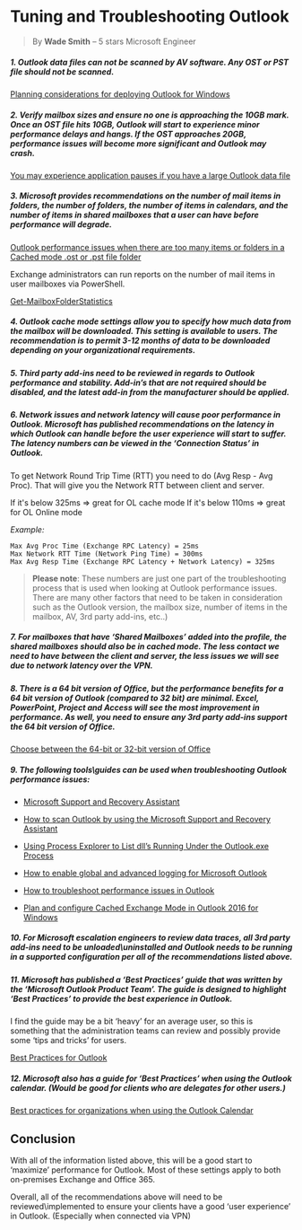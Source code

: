 # Tuning and Troubleshooting Outlook
> By **Wade Smith** – 5 stars Microsoft Engineer 

##### 1.	Outlook data files can not be scanned by AV software.  Any OST or PST file should not be scanned.

[Planning considerations for deploying Outlook for Windows](https://docs.microsoft.com/en-us/outlook/troubleshoot/deployment/plan-outlook-2016-deployment#outlook-security-considerations)

##### 2.	Verify mailbox sizes and ensure no one is approaching the 10GB mark.    Once an OST file hits 10GB, Outlook will start to experience minor performance delays and hangs.  If the OST approaches 20GB, performance issues will become more significant and Outlook may crash.

[You may experience application pauses if you have a large Outlook data file](https://support.microsoft.com/en-us/help/2759052/you-may-experience-application-pauses-if-you-have-a-large-outlook-data)

##### 3.	Microsoft provides recommendations on the number of mail items in folders, the number of folders, the number of items in calendars, and the number of items in shared mailboxes that a user can have before performance will degrade.

[Outlook performance issues when there are too many items or folders in a Cached mode .ost or .pst file folder](https://support.microsoft.com/en-us/help/2768656/outlook-performance-issues-when-there-are-too-many-items-or-folders-in)

Exchange administrators can run reports on the number of mail items in user mailboxes via PowerShell.

[Get-MailboxFolderStatistics](https://docs.microsoft.com/en-us/powershell/module/exchange/get-mailboxfolderstatistics?view=exchange-ps)

##### 4.	Outlook cache mode settings allow you to specify how much data from the mailbox will be downloaded.  This setting is available to users.  The recommendation is to permit 3-12 months of data to be downloaded depending on your organizational requirements.

##### 5.	Third party add-ins need to be reviewed in regards to Outlook performance and stability.  Add-in’s that are not required should be disabled, and the latest add-in from the manufacturer should be applied.

##### 6.	Network issues and network latency will cause poor performance in Outlook.  Microsoft has published recommendations on the latency in which Outlook can handle before the user experience will start to suffer.  The latency numbers can be viewed in the ‘Connection Status’ in Outlook.

To get Network Round Trip Time (RTT) you need to do (Avg Resp - Avg Proc).  That will give you the Network RTT between client and server.

If it's below 325ms => great for OL cache mode
If it's below 110ms => great for OL Online mode

*Example:*

```              
Max Avg Proc Time (Exchange RPC Latency) = 25ms
Max Network RTT Time (Network Ping Time) = 300ms
Max Avg Resp Time (Exchange RPC Latency + Network Latency) = 325ms
```
> **Please note**: These numbers are just one part of the troubleshooting process that is used when looking at Outlook performance issues.  There are many other factors that need to be taken in consideration such as the Outlook version, the mailbox size, number of items in the mailbox, AV, 3rd party add-ins, etc..)

##### 7.	For mailboxes that have ‘Shared Mailboxes’ added into the profile, the shared mailboxes should also be in cached mode.  The less contact we need to have between the client and server, the less issues we will see due to network latency over the VPN.

##### 8.	There is a 64 bit version of Office, but the performance benefits for a 64 bit version of Outlook (compared to 32 bit) are minimal.  Excel, PowerPoint, Project and Access will see the most improvement in performance.  As well, you need to ensure any 3rd party add-ins support the 64 bit version of Office.

[Choose between the 64-bit or 32-bit version of Office](https://support.microsoft.com/en-us/office/choose-between-the-64-bit-or-32-bit-version-of-office-2dee7807-8f95-4d0c-b5fe-6c6f49b8d261)

##### 9.	The following tools\guides can be used when troubleshooting Outlook performance issues:

- [Microsoft Support and Recovery Assistant](https://www.microsoft.com/en-us/download/100607)

- [How to scan Outlook by using the Microsoft Support and Recovery Assistant](https://support.microsoft.com/en-ca/help/4098558/scan-outlook-by-using-microsoft-support-and-recovery-assistant)

- [Using Process Explorer to List dll’s Running Under the Outlook.exe Process](https://support.microsoft.com/en-us/help/970920/using-process-explorer-to-list-dlls-running-under-the-outlook-exe-proc)

- [How to enable global and advanced logging for Microsoft Outlook](https://support.microsoft.com/en-ca/help/2862843/how-to-enable-global-and-advanced-logging-for-microsoft-outlook)

- [How to troubleshoot performance issues in Outlook](https://support.microsoft.com/en-ca/help/2695805/how-to-troubleshoot-performance-issues-in-outlook)

- [Plan and configure Cached Exchange Mode in Outlook 2016 for Windows](https://docs.microsoft.com/en-us/outlook/troubleshoot/deployment/cached-exchange-mode)


##### 10. For Microsoft escalation engineers to review data traces, all 3rd party add-ins need to be unloaded\uninstalled and Outlook needs to be running in a supported configuration per all of the recommendations listed above.

##### 11. Microsoft has published a ‘Best Practices’ guide that was written by the ‘Microsoft Outlook Product Team’.  The guide is designed to highlight ‘Best Practices’ to provide the best experience in Outlook.

I find the guide may be a bit ‘heavy’ for an average user, so this is something that the administration teams can review and possibly provide some ‘tips and tricks’ for users.

[Best Practices for Outlook](https://support.microsoft.com/en-us/office/best-practices-for-outlook-f90e5f69-8832-4d89-95b3-bfdf76c82ef8)

##### 12. Microsoft also has a guide for ‘Best Practices’ when using the Outlook calendar.  (Would be good for clients who are delegates for other users.)

[Best practices for organizations when using the Outlook Calendar](https://support.microsoft.com/en-us/office/best-practices-for-organizations-when-using-the-outlook-calendar-d93f72d3-2361-4e0d-8d6a-5c4939c17f39?ui=en-us&rs=en-us&ad=us)

##  Conclusion

With all of the information listed above, this will be a good start to ‘maximize’ performance for Outlook.  Most of these settings apply to both on-premises Exchange and Office 365.  

Overall, all of the recommendations above will need to be reviewed\implemented to ensure your clients have a good ‘user experience’ in Outlook.  (Especially when connected via VPN)
